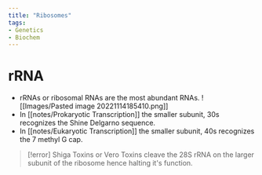 ```yaml
---
title: "Ribosomes"
tags:
- Genetics
- Biochem
---
```

# rRNA
- rRNAs or ribosomal RNAs are the most abundant RNAs.
![[Images/Pasted image 20221114185410.png]]
- In [[notes/Prokaryotic Transcription]] the smaller subunit, 30s recognizes the Shine Delgarno sequence.
- In [[notes/Eukaryotic Transcription]] the smaller subunit, 40s recognizes the 7 methyl G cap.
>[!error] Shiga Toxins or Vero Toxins cleave the 28S rRNA on the larger subunit of the ribosome hence halting it's function.


